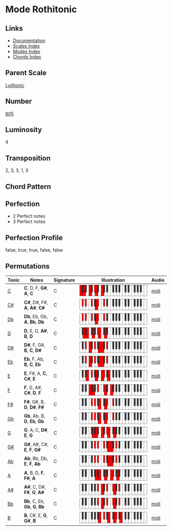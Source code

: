 # Mode Rothitonic

## Links

- [Documentation](README.md)
- [Scales Index](Scales.md)
- [Modes Index](Modes.md)
- [Chords Index](Chords.md)

## Parent Scale

[Lyditonic](ScaleLyditonic.md)

## Number

[805](https://ianring.com/musictheory/scales/805)

## Luminosity

4

## Transposition

2, 3, 3, 1, 3

## Chord Pattern



## Perfection

- 2 Perfect notes
- 3 Perfect notes

## Perfection Profile

false, true, true, false, false

## Permutations

| Tonic | Notes | Signature | Illustration | Audio |
|-------|-------|-----------|--------------|-------|
| [C](ModeCNaturalRothitonic.md) | **C**, D, F, **G#**, **A**, **C** | C | ![CNaturalRothitonic](ModeCNaturalRothitonic.png) | [midi](https://github.com/edipermadi/music/blob/main/docs/ModeCNaturalRothitonic.mid?raw=true) |
| [C#](ModeCSharpRothitonic.md) | **C#**, D#, F#, **A**, **A#**, **C#** | C | ![CSharpRothitonic](ModeCSharpRothitonic.png) | [midi](https://github.com/edipermadi/music/blob/main/docs/ModeCSharpRothitonic.mid?raw=true) |
| [Db](ModeDFlatRothitonic.md) | **Db**, Eb, Gb, **A**, **Bb**, **Db** | C | ![DFlatRothitonic](ModeDFlatRothitonic.png) | [midi](https://github.com/edipermadi/music/blob/main/docs/ModeDFlatRothitonic.mid?raw=true) |
| [D](ModeDNaturalRothitonic.md) | **D**, E, G, **A#**, **B**, **D** | C | ![DNaturalRothitonic](ModeDNaturalRothitonic.png) | [midi](https://github.com/edipermadi/music/blob/main/docs/ModeDNaturalRothitonic.mid?raw=true) |
| [D#](ModeDSharpRothitonic.md) | **D#**, F, G#, **B**, **C**, **D#** | C | ![DSharpRothitonic](ModeDSharpRothitonic.png) | [midi](https://github.com/edipermadi/music/blob/main/docs/ModeDSharpRothitonic.mid?raw=true) |
| [Eb](ModeEFlatRothitonic.md) | **Eb**, F, Ab, **B**, **C**, **Eb** | C | ![EFlatRothitonic](ModeEFlatRothitonic.png) | [midi](https://github.com/edipermadi/music/blob/main/docs/ModeEFlatRothitonic.mid?raw=true) |
| [E](ModeENaturalRothitonic.md) | **E**, F#, A, **C**, **C#**, **E** | C | ![ENaturalRothitonic](ModeENaturalRothitonic.png) | [midi](https://github.com/edipermadi/music/blob/main/docs/ModeENaturalRothitonic.mid?raw=true) |
| [F](ModeFNaturalRothitonic.md) | **F**, G, A#, **C#**, **D**, **F** | C | ![FNaturalRothitonic](ModeFNaturalRothitonic.png) | [midi](https://github.com/edipermadi/music/blob/main/docs/ModeFNaturalRothitonic.mid?raw=true) |
| [F#](ModeFSharpRothitonic.md) | **F#**, G#, B, **D**, **D#**, **F#** | C | ![FSharpRothitonic](ModeFSharpRothitonic.png) | [midi](https://github.com/edipermadi/music/blob/main/docs/ModeFSharpRothitonic.mid?raw=true) |
| [Gb](ModeGFlatRothitonic.md) | **Gb**, Ab, B, **D**, **Eb**, **Gb** | C | ![GFlatRothitonic](ModeGFlatRothitonic.png) | [midi](https://github.com/edipermadi/music/blob/main/docs/ModeGFlatRothitonic.mid?raw=true) |
| [G](ModeGNaturalRothitonic.md) | **G**, A, C, **D#**, **E**, **G** | C | ![GNaturalRothitonic](ModeGNaturalRothitonic.png) | [midi](https://github.com/edipermadi/music/blob/main/docs/ModeGNaturalRothitonic.mid?raw=true) |
| [G#](ModeGSharpRothitonic.md) | **G#**, A#, C#, **E**, **F**, **G#** | C | ![GSharpRothitonic](ModeGSharpRothitonic.png) | [midi](https://github.com/edipermadi/music/blob/main/docs/ModeGSharpRothitonic.mid?raw=true) |
| [Ab](ModeAFlatRothitonic.md) | **Ab**, Bb, Db, **E**, **F**, **Ab** | C | ![AFlatRothitonic](ModeAFlatRothitonic.png) | [midi](https://github.com/edipermadi/music/blob/main/docs/ModeAFlatRothitonic.mid?raw=true) |
| [A](ModeANaturalRothitonic.md) | **A**, B, D, **F**, **F#**, **A** | C | ![ANaturalRothitonic](ModeANaturalRothitonic.png) | [midi](https://github.com/edipermadi/music/blob/main/docs/ModeANaturalRothitonic.mid?raw=true) |
| [A#](ModeASharpRothitonic.md) | **A#**, C, D#, **F#**, **G**, **A#** | C | ![ASharpRothitonic](ModeASharpRothitonic.png) | [midi](https://github.com/edipermadi/music/blob/main/docs/ModeASharpRothitonic.mid?raw=true) |
| [Bb](ModeBFlatRothitonic.md) | **Bb**, C, Eb, **Gb**, **G**, **Bb** | C | ![BFlatRothitonic](ModeBFlatRothitonic.png) | [midi](https://github.com/edipermadi/music/blob/main/docs/ModeBFlatRothitonic.mid?raw=true) |
| [B](ModeBNaturalRothitonic.md) | **B**, C#, E, **G**, **G#**, **B** | C | ![BNaturalRothitonic](ModeBNaturalRothitonic.png) | [midi](https://github.com/edipermadi/music/blob/main/docs/ModeBNaturalRothitonic.mid?raw=true) |
